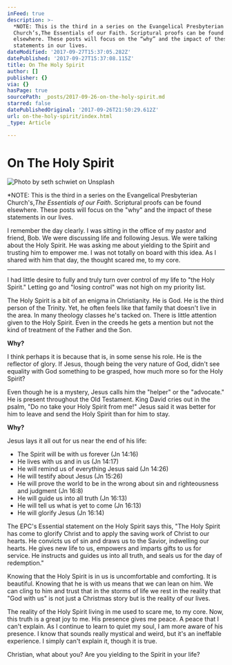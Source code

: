 ```yaml
---
inFeed: true
description: >-
  *NOTE: This is the third in a series on the Evangelical Presbyterian
  Church’s,The Essentials of our Faith. Scriptural proofs can be found
  elsewhere. These posts will focus on the “why” and the impact of these
  statements in our lives.
dateModified: '2017-09-27T15:37:05.282Z'
datePublished: '2017-09-27T15:37:08.115Z'
title: On The Holy Spirit
author: []
publisher: {}
via: {}
hasPage: true
sourcePath: _posts/2017-09-26-on-the-holy-spirit.md
starred: false
datePublishedOriginal: '2017-09-26T21:50:29.612Z'
url: on-the-holy-spirit/index.html
_type: Article

---
```

# On The Holy Spirit
![Photo by seth schwiet on Unsplash](https://the-grid-user-content.s3-us-west-2.amazonaws.com/eaa44771-c8dc-4fbb-9838-0958c6b86828.jpg)

\*NOTE: This is the third in a series on the Evangelical Presbyterian Church's,_The Essentials of our Faith_. Scriptural proofs can be found elsewhere. These posts will focus on the "why" and the impact of these statements in our lives.

I remember the day clearly. I was sitting in the office of my pastor and friend, Bob. We were discussing life and following Jesus. We were talking about the Holy Spirit. He was asking me about yielding to the Spirit and trusting him to empower me. I was not totally on board with this idea. As I shared with him that day, the thought scared me, to my core.

---

I had little desire to fully and truly turn over control of my life to "the Holy Spirit." Letting go and "losing control" was not high on my priority list.

The Holy Spirit is a bit of an enigma in Christianity. He is God. He is the third person of the Trinity. Yet, he often feels like that family that doesn't live in the area. In many theology classes he's tacked on. There is little attention given to the Holy Spirit. Even in the creeds he gets a mention but not the kind of treatment of the Father and the Son.

**Why?**

I think perhaps it is because that is, in some sense his role. He is the reflector of glory. If Jesus, though being the very nature of God, didn't see equality with God something to be grasped, how much more so for the Holy Spirit?

Even though he is a mystery, Jesus calls him the "helper" or the "advocate." He is present throughout the Old Testament. King David cries out in the psalm, "Do no take your Holy Spirit from me!" Jesus said it was better for him to leave and send the Holy Spirit than for him to stay.

**Why?**

Jesus lays it all out for us near the end of his life:

* The Spirit will be with us forever (Jn 14:16)
* He lives with us and in us (Jn 14:17)
* He will remind us of everything Jesus said (Jn 14:26)
* He will testify about Jesus (Jn 15:26)
* He will prove the world to be in the wrong about sin and righteousness and judgment (Jn 16:8)
* He will guide us into all truth (Jn 16:13)
* He will tell us what is yet to come (Jn 16:13)
* He will glorify Jesus (Jn 16:14)

The EPC's Essential statement on the Holy Spirit says this, "The Holy Spirit has come to glorify Christ and to apply the saving work of Christ to our hearts. He convicts us of sin and draws us to the Savior, indwelling our hearts. He gives new life to us, empowers and imparts gifts to us for service. He instructs and guides us into all truth, and seals us for the day of redemption."

Knowing that the Holy Spirit is in us is uncomfortable and comforting. It is beautiful. Knowing that he is with us means that we can lean on him. We can cling to him and trust that in the storms of life we rest in the reality that "God with us" is not just a Christmas story but is the reality of our lives.

The reality of the Holy Spirit living in me used to scare me, to my core. Now, this truth is a great joy to me. His presence gives me peace. A peace that I can't explain. As I continue to learn to quiet my soul, I am more aware of his presence. I know that sounds really mystical and weird, but it's an ineffable experience. I simply can't explain it, though it is true.

Christian, what about you? Are you yielding to the Spirit in your life?